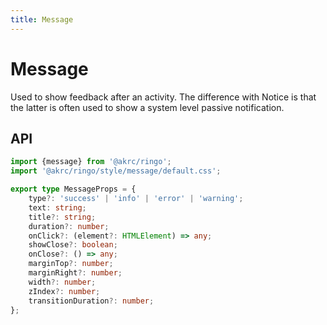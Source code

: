 ```yaml
---
title: Message
---
```


# Message

Used to show feedback after an activity. The difference with Notice is that the latter is often used to show a system level passive notification.

<Message />

## API

```ts
import {message} from '@akrc/ringo';
import '@akrc/ringo/style/message/default.css';
```

```ts
export type MessageProps = {
    type?: 'success' | 'info' | 'error' | 'warning';
    text: string;
    title?: string;
    duration?: number;
    onClick?: (element?: HTMLElement) => any;
    showClose?: boolean;
    onClose?: () => any;
    marginTop?: number;
    marginRight?: number;
    width?: number;
    zIndex?: number;
    transitionDuration?: number;
};
```

